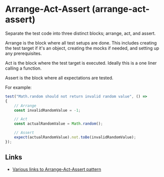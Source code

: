 # Arrange-Act-Assert (arrange-act-assert)

Separate the test code into three distinct blocks; arrange, act, and assert.

Arrange is the block where all test setups are done. This includes creating the test target if it's an object, creating the mocks if needed, and setting up any prerequisites.

Act is the block where the test target is executed. Ideally this is a one liner calling a function.

Assert is the block where all expectations are tested.

For example:
```typescript
test("Math.random should not return invalid random value", () =>
{
    // Arrange
    const invalidRandomValue = -1;

    // Act
    const actualRandomValue = Math.random();

    // Assert
    expect(actualRandomValue).not.toBe(invalidRandomValue);
});
```

## Links

* [Various links to Arrange-Act-Assert pattern](https://www.bing.com/search?q=arrange-act-assert+pattern)
